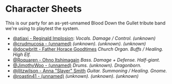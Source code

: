 # Character Sheets

This is our party for an as-yet-unnamed Blood Down the Gullet tribute band we're using to playtest the system.

 * [@atiaxi - Reginald Implosion](reginald-implosion.md): *Vocals. Damage / Control. (unknown)*
 * [@crudmucosa - (unnamed)](fenris.md) *(unknown). (unknown). (unknown)*
 * [@docwbritt - Father Horace Goodtimes](horace-goodtimes.md) *Church Organ. Buffs / Healing. High Elf.*
 * [@Roquaren - Ohno Itshimagain](ohno-itshimagain.md) *Bass. Damage + Defense. Half-giant.*
 * [@JimothyWoo - (unnamed)](jrhusel.md) *Drums. (unknown). Dragonborn.*
 * [@jlitzwilson - Anna "Slayer" Smith](anna-smith.md) *Guitar. Summoning / Healing. Gnome.*
 * [@roastin41 - (unnamed)](roastin41.md) *(unknown). (unknown). (unknown)*
